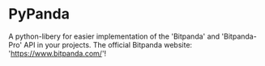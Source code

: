 # PyPanda
A python-libery for easier implementation of the 'Bitpanda' and 'Bitpanda-Pro' API in your projects.
The official Bitpanda website: 'https://www.bitpanda.com/'!
